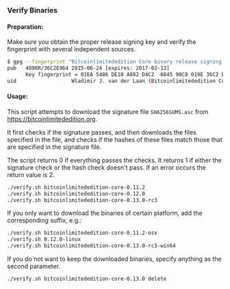 ### Verify Binaries

#### Preparation:

Make sure you obtain the proper release signing key and verify the fingerprint with several independent sources.

```sh
$ gpg --fingerprint "Bitcoinlimitededition Core binary release signing key"
pub   4096R/36C2E964 2015-06-24 [expires: 2017-02-13]
      Key fingerprint = 01EA 5486 DE18 A882 D4C2  6845 90C8 019E 36C2 E964
uid                  Wladimir J. van der Laan (Bitcoinlimitededition Core binary release signing key) <laanwj@gmail.com>
```

#### Usage:

This script attempts to download the signature file `SHA256SUMS.asc` from https://bitcoinlimitededition.org.

It first checks if the signature passes, and then downloads the files specified in the file, and checks if the hashes of these files match those that are specified in the signature file.

The script returns 0 if everything passes the checks. It returns 1 if either the signature check or the hash check doesn't pass. If an error occurs the return value is 2.


```sh
./verify.sh bitcoinlimitededition-core-0.11.2
./verify.sh bitcoinlimitededition-core-0.12.0
./verify.sh bitcoinlimitededition-core-0.13.0-rc3
```

If you only want to download the binaries of certain platform, add the corresponding suffix, e.g.:

```sh
./verify.sh bitcoinlimitededition-core-0.11.2-osx
./verify.sh 0.12.0-linux
./verify.sh bitcoinlimitededition-core-0.13.0-rc3-win64
```

If you do not want to keep the downloaded binaries, specify anything as the second parameter.

```sh
./verify.sh bitcoinlimitededition-core-0.13.0 delete
```

